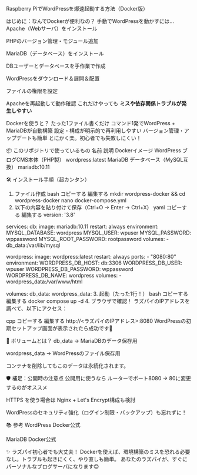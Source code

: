 Raspberry PiでWordPressを爆速起動する方法（Docker版）

はじめに：なんでDockerが便利なの？
手動でWordPressを動かすには…
Apache（Webサーバ）をインストール

PHPのバージョン管理・モジュール追加

MariaDB（データベース）をインストール

DBユーザーとデータベースを手作業で作成

WordPressをダウンロード＆展開＆配置

ファイルの権限を設定

Apacheを再起動して動作確認
これだけやっても **ミスや依存関係トラブルが発生しやすい**

Dockerを使うと？
たった1ファイル書くだけ
コマンド1発でWordPress + MariaDBが自動構築
設定・構成が明示的で再利用しやすい
バージョン管理・アップデートも簡単
とにかく楽。初心者でも失敗しにくい！

📦 このリポジトリで使っているもの
名前	説明	Dockerイメージ
WordPress	ブログCMS本体（PHP製）	wordpress:latest
MariaDB	データベース（MySQL互換）	mariadb:10.11

🛠️ インストール手順（超カンタン）
1. ファイル作成
bash
コピーする
編集する
mkdir wordpress-docker && cd wordpress-docker
nano docker-compose.yml
2. 以下の内容を貼り付けて保存（Ctrl+O → Enter → Ctrl+X）
yaml
コピーする
編集する
version: '3.8'

services:
  db:
    image: mariadb:10.11
    restart: always
    environment:
      MYSQL_DATABASE: wordpress
      MYSQL_USER: wpuser
      MYSQL_PASSWORD: wppassword
      MYSQL_ROOT_PASSWORD: rootpassword
    volumes:
      - db_data:/var/lib/mysql

  wordpress:
    image: wordpress:latest
    restart: always
    ports:
      - "8080:80"
    environment:
      WORDPRESS_DB_HOST: db:3306
      WORDPRESS_DB_USER: wpuser
      WORDPRESS_DB_PASSWORD: wppassword
      WORDPRESS_DB_NAME: wordpress
    volumes:
      - wordpress_data:/var/www/html

volumes:
  db_data:
  wordpress_data:
3. 起動（たった1行！）
bash
コピーする
編集する
docker compose up -d
4. ブラウザで確認！
ラズパイのIPアドレスを調べて、以下にアクセス：

cpp
コピーする
編集する
http://<ラズパイのIPアドレス>:8080
WordPressの初期セットアップ画面が表示されたら成功です🎉

📁 ボリュームとは？
db_data → MariaDBのデータ保存用

wordpress_data → WordPressのファイル保存用

コンテナを削除してもこのデータは永続化されます。

🛡️ 補足：公開時の注意点
公開用に使うなら ルーターでポート8080 → 80に変更 するのがオススメ

HTTPS を使う場合は Nginx + Let's Encrypt構成も検討

WordPressのセキュリティ強化（ログイン制限・バックアップ）も忘れずに！

📚 参考
WordPress Docker公式

MariaDB Docker公式

✨ ラズパイ初心者でも大丈夫！
Dockerを使えば、環境構築のミスを恐れる必要なし。トラブルも起きにくく、やり直しも簡単。
あなたのラズパイが、すぐにパーソナルなブログサーバになります😊